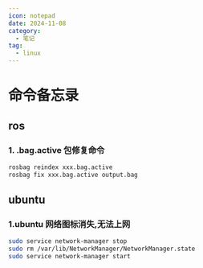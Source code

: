 ```yaml
---
icon: notepad
date: 2024-11-08
category:
  - 笔记
tag:
  - linux
---
```


# 命令备忘录

## ros

### 1. .bag.active 包修复命令

```bash
rosbag reindex xxx.bag.active
rosbag fix xxx.bag.active output.bag
```

## ubuntu

### 1.ubuntu 网络图标消失,无法上网

```bash
sudo service network-manager stop
sudo rm /var/lib/NetworkManager/NetworkManager.state
sudo service network-manager start
```
